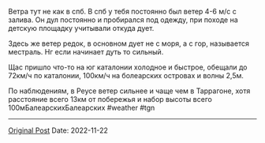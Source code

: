 Ветра тут не как в спб. В спб у тебя постоянно был ветер 4-6 м/с с залива. Он дул постоянно и пробирался под одежду, при походе на детскую площадку учитывали откуда дует.

Здесь же ветер редок, в основном дует не с моря, а с гор, называется местраль. Нг если начинает дуть то сильный. 

Щас пришло что-то на юг каталонии холодное и быстрое, обещали до 72км/ч по каталонии, 100км/ч на болеарских островах и волны 2,5м.

По наблюдениям, в Реусе ветер сильнее и чаще чем в Таррагоне, хотя расстояние всего 13км от побережья и набор высоты всего 100мБалеарскихБалеарских #weather #tgn

---
[Original Post](https://t.me/lev2tarragona/618)
Date: 2022-11-22
